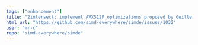 ```yaml
---
tags: ["enhancement"]
title: "2intersect: implement AVX512F optimizations proposed by Guille D\u00edez-Ca\u00f1as arXiv:2112.06342 [cs.DS]"
html_url: "https://github.com/simd-everywhere/simde/issues/1032"
user: "mr-c"
repo: "simd-everywhere/simde"
---
```


